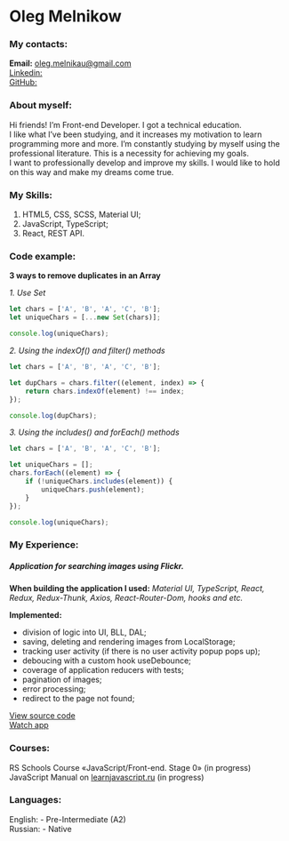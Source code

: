 # Oleg Melnikow

### My contacts:

**Email:** oleg.melnikau@gmail.com<br>
[Linkedin:](https://www.linkedin.com/in/melleg)<br>
[GitHub:](https://github.com/Oleg-Melnikow)<br>


### About myself:

Hi friends! I’m Front-end Developer. I got a technical education.<br>
I like what l’ve been studying, and it increases my motivation to learn programming more and more. I’m constantly studying by myself using the professional literature. This is a necessity for achieving my goals.<br>
I want to professionally develop and improve my skills. I would like to hold on this way and make my dreams come true. 

### My Skills:

1. HTML5, CSS, SCSS, Material UI;
2. JavaScript, TypeScript;
3. React, REST API.


### Code example:

__3 ways to remove duplicates in an Array__

*1. Use Set*

```javascript
let chars = ['A', 'B', 'A', 'C', 'B'];
let uniqueChars = [...new Set(chars)];

console.log(uniqueChars);
```

*2. Using the indexOf() and filter() methods*

```javascript
let chars = ['A', 'B', 'A', 'C', 'B'];

let dupChars = chars.filter((element, index) => {
    return chars.indexOf(element) !== index;
});

console.log(dupChars);
```

*3. Using the includes() and forEach() methods*

```javascript
let chars = ['A', 'B', 'A', 'C', 'B'];

let uniqueChars = [];
chars.forEach((element) => {
    if (!uniqueChars.includes(element)) {
        uniqueChars.push(element);
    }
});

console.log(uniqueChars);
```

### My Experience:

##### Application for searching images using Flickr.

__When building the application I used:__
*Material UI, TypeScript, React, Redux, Redux-Thunk, Axios,
React-Router-Dom, hooks and etc.*

__Implemented:__
* division of logic into UI, BLL, DAL;
* saving, deleting and rendering images from LocalStorage;
* tracking user activity (if there is no user activity popup pops up);
* deboucing with a custom hook useDebounce;
* coverage of application reducers with tests;
* pagination of images;
* error processing;
* redirect to the page not found;

[View source code](https://github.com/Oleg-Melnikow/Search_Picture)<br>
[Watch app](https://oleg-melnikow.github.io/Search_Picture)<br>


### Courses:

RS Schools Course «JavaScript/Front-end. Stage 0» (in progress)<br>
JavaScript Manual on [learnjavascript.ru](https://learn.javascript.ru/) (in progress)

### Languages:

English: \- Pre-Intermediate (A2)<br>
Russian: \- Native